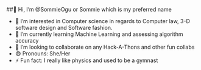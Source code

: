 ##👋 Hi, I’m @SommieOgu or Sommie which is my preferred name

- 👀 I’m interested in Computer science in regards to Computer law, 3-D software design and Software fashion.
- 🌱 I’m currently learning Machine Learning and assessing algorithm accuracy 
- 💞️ I’m looking to collaborate on any Hack-A-Thons and other fun collabs
- 😄 Pronouns: She/Her
- ⚡ Fun fact: I really like physics and used to be a gymnast 
